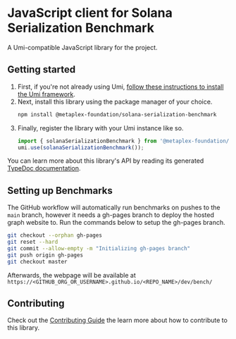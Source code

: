# JavaScript client for Solana Serialization Benchmark

A Umi-compatible JavaScript library for the project.

## Getting started

1. First, if you're not already using Umi, [follow these instructions to install the Umi framework](https://github.com/metaplex-foundation/umi/blob/main/docs/installation.md).
2. Next, install this library using the package manager of your choice.
   ```sh
   npm install @metaplex-foundation/solana-serialization-benchmark
   ```
2. Finally, register the library with your Umi instance like so.
   ```ts
   import { solanaSerializationBenchmark } from '@metaplex-foundation/solana-serialization-benchmark';
   umi.use(solanaSerializationBenchmark());
   ```

You can learn more about this library's API by reading its generated [TypeDoc documentation](https://solana-serialization-benchmark-js-docs.vercel.app).

## Setting up Benchmarks
The GitHub workflow will automatically run benchmarks on pushes to the `main` branch, however it needs a gh-pages branch to deploy the hosted graph website to. Run the commands below to setup the gh-pages branch.
```sh
git checkout --orphan gh-pages
git reset --hard
git commit --allow-empty -m "Initializing gh-pages branch"
git push origin gh-pages
git checkout master
```

Afterwards, the webpage will be available at `https://<GITHUB_ORG_OR_USERNAME>.github.io/<REPO_NAME>/dev/bench/`

## Contributing

Check out the [Contributing Guide](./CONTRIBUTING.md) the learn more about how to contribute to this library.

